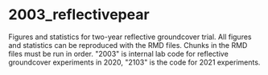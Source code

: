 # 2003_reflectivepear
Figures and statistics for two-year reflective groundcover trial. All figures and statistics can be reproduced with the RMD files. Chunks in the RMD files must be run in order.
"2003" is internal lab code for reflective groundcover experiments in 2020, "2103" is the code for 2021 experiments.
